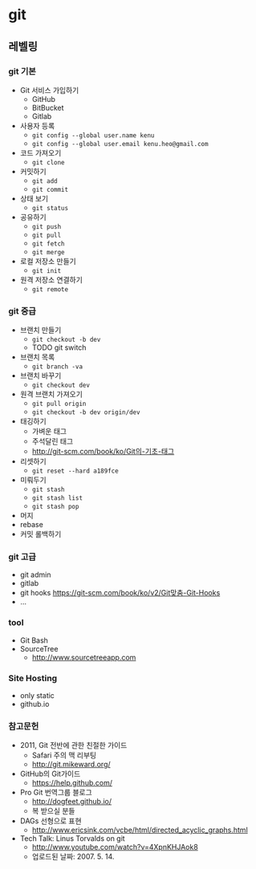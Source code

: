 # git
## 레벨링
### git 기본
- Git 서비스 가입하기
  * GitHub
  * BitBucket
  * Gitlab
- 사용자 등록
  * `git config --global user.name kenu`
  * `git config --global user.email kenu.heo@gmail.com`
- 코드 가져오기
  * `git clone`
- 커밋하기
  * `git add`
  * `git commit`
- 상태 보기
  * `git status`
- 공유하기
  * `git push`
  * `git pull`
  * `git fetch`
  * `git merge`
- 로컬 저장소 만들기
  * `git init`
- 원격 저장소 연결하기
  * `git remote`

### git 중급
- 브랜치 만들기
  * `git checkout -b dev`
  * TODO git switch
- 브랜치 목록
  * `git branch -va`
- 브랜치 바꾸기
  * `git checkout dev`
- 원격 브랜치 가져오기
  * `git pull origin`
  * `git checkout -b dev origin/dev`
- 태깅하기
  * 가벼운 태그
  * 주석달린 태그
  * http://git-scm.com/book/ko/Git의-기초-태그
- 리셋하기
  * `git reset --hard a189fce`
- 미뤄두기
  * `git stash`
  * `git stash list`
  * `git stash pop`
- 머지
- rebase
- 커밋 롤백하기

### git 고급
- git admin
- gitlab
- git hooks https://git-scm.com/book/ko/v2/Git맞춤-Git-Hooks
- …

### tool
- Git Bash
- SourceTree
  * http://www.sourcetreeapp.com

### Site Hosting
- only static
- github.io


### 참고문헌
- 2011, Git 전반에 관한 친절한 가이드
  * Safari 주의 맥 리부팅
  * http://git.mikeward.org/
- GitHub의 Git가이드
  * https://help.github.com/
- Pro Git 번역그룹 블로그
  * http://dogfeet.github.io/
  * 복 받으실 분들
- DAGs 선형으로 표현
  * http://www.ericsink.com/vcbe/html/directed_acyclic_graphs.html
- Tech Talk: Linus Torvalds on git
  * http://www.youtube.com/watch?v=4XpnKHJAok8
  * 업로드된 날짜: 2007. 5. 14.
